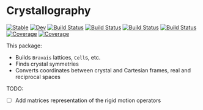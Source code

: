 # Crystallography

[![Stable](https://img.shields.io/badge/docs-stable-blue.svg)](https://singularitti.github.io/Crystallography.jl/stable)
[![Dev](https://img.shields.io/badge/docs-dev-blue.svg)](https://singularitti.github.io/Crystallography.jl/dev)
[![Build Status](https://github.com/singularitti/Crystallography.jl/workflows/CI/badge.svg)](https://github.com/singularitti/Crystallography.jl/actions)
[![Build Status](https://ci.appveyor.com/api/projects/status/github/singularitti/Crystallography.jl?svg=true)](https://ci.appveyor.com/project/singularitti/Crystallography-jl)
[![Build Status](https://cloud.drone.io/api/badges/singularitti/Crystallography.jl/status.svg)](https://cloud.drone.io/singularitti/Crystallography.jl)
[![Build Status](https://api.cirrus-ci.com/github/singularitti/Crystallography.jl.svg)](https://cirrus-ci.com/github/singularitti/Crystallography.jl)
[![Coverage](https://codecov.io/gh/singularitti/Crystallography.jl/branch/master/graph/badge.svg)](https://codecov.io/gh/singularitti/Crystallography.jl)
[![Coverage](https://coveralls.io/repos/github/MineralsCloud/Crystallography.jl/badge.svg?branch=master)](https://coveralls.io/github/MineralsCloud/Crystallography.jl?branch=master)

This package:

- Builds `Bravais` lattices, `Cell`s, etc.
- Finds crystal symmetries
- Converts coordinates between crystal and Cartesian frames, real and reciprocal spaces

TODO:

- [ ] Add matrices representation of the rigid motion operators
